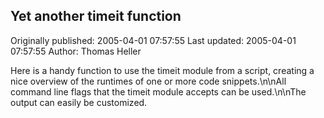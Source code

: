 ## Yet another timeit function

Originally published: 2005-04-01 07:57:55
Last updated: 2005-04-01 07:57:55
Author: Thomas Heller

Here is a handy function to use the timeit module from a script, creating a nice overview of the runtimes of one or more code snippets.\n\nAll command line flags that the timeit module accepts can be used.\n\nThe output can easily be customized.